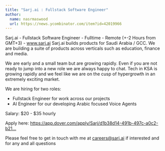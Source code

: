 ```yaml
---
title: "Sarj.ai : Fullstack Software Engineer"
author:
  name: nasrmaswood
  url: https://news.ycombinator.com/item?id=42019966
---
```

Sarj.ai - Fullstack Software Engineer - Fulltime - Remote (+-2 Hours from GMT+3) - www.sarj.ai
Sarj.ai builds products for Saudi Arabia &#x2F; GCC. We are building a suite of products across verticals such as education, finance and media.

We are early and a small team but are growing rapidly. Even if you are not ready to jump into a new role we are always happy to chat. Tech in KSA is growing rapidly and we feel like we are on the cusp of hypergrowth in an extremely exciting market.

We are hiring for two roles:

* Fullstack Engineer for work across our projects
* AI Engineer for our developing Arabic focused Voice Agents

Salary: $20 - $35 hourly

Apply here: <a href="https:&#x2F;&#x2F;app.dover.com&#x2F;apply&#x2F;Sarj&#x2F;d1b38d14-491b-497c-a0c2-b2101e1a517f">https:&#x2F;&#x2F;app.dover.com&#x2F;apply&#x2F;Sarj&#x2F;d1b38d14-491b-497c-a0c2-b21...</a>

Please feel free to get in touch with me at careers@sarj.ai if interested and for any and all questions
<JobApplication />
